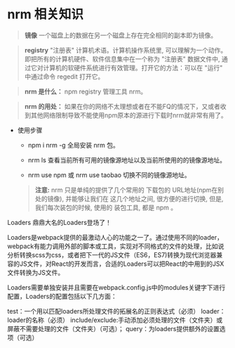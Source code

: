 #   nrm 相关知识

> **镜像** 一个磁盘上的数据在另一个磁盘上存在完全相同的副本即为镜像。

> **registry** "注册表" 计算机术语。计算机操作系统里, 可以理解为一个动作。即把所有的计算机硬件、软件信息集中在一个称为 "注册表" 数据文件中, 通过它对计算机的软硬件系统进行有效管理。打开它的方法：可以在 "运行" 中通过命令 regedit 打开它。

> **nrm 是什么：** npm registry 管理工具 nrm。

> **nrm 的用处：** 如果在你的网络不太理想或者在不能FQ的情况下，又或者收到其他网络限制导致不能使用npm原本的源进行下载时nrm就非常有用了。

+   使用步骤

    - npm i nrm -g 全局安装 nrm 包。
    
    - nrm ls 查看当前所有可用的镜像源地址以及当前所使用的的镜像源地址。

    - nrm use npm 或 nrm use taobao 切换不同的镜像源地址。

    > **注意:** nrm 只是单纯的提供了几个常用的 下载包的 URL地址(npm在别处的镜像), 并能够让我们在 这几个地址之间, 很方便的进行切换, 但是, 我们每次装包的时候, 使用的 装包工具, 都是 npm 。


Loaders
鼎鼎大名的Loaders登场了！

Loaders是webpack提供的最激动人心的功能之一了。通过使用不同的loader，webpack有能力调用外部的脚本或工具，实现对不同格式的文件的处理，比如说分析转换scss为css，或者把下一代的JS文件（ES6，ES7)转换为现代浏览器兼容的JS文件，对React的开发而言，合适的Loaders可以把React的中用到的JSX文件转换为JS文件。

Loaders需要单独安装并且需要在webpack.config.js中的modules关键字下进行配置，Loaders的配置包括以下几方面：

test：一个用以匹配loaders所处理文件的拓展名的正则表达式（必须）
loader：loader的名称（必须）
include/exclude:手动添加必须处理的文件（文件夹）或屏蔽不需要处理的文件（文件夹）（可选）；
query：为loaders提供额外的设置选项（可选）